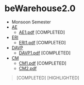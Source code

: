 # beWarehouse2.0
- Monsoon Semester
- [AE](/AE/README.md)
  - [AE1.pdf](/AE/AE1.pdf) [COMPLETED] 
- [ERI](/ERI/README.md)
  - [ERI1.pdf](/ERI/ERI1.pdf) [COMPLETED] 
- [DAVP](/DAVP/README.md)
  - [DAVP1.pdf](/DAVP/DAVP1.pdf) [COMPLETED] 
- [CM](/CM/README.md)
  - [CM1.pdf](/CM/CM1.pdf) [COMPLETED] 
  - [CM2.pdf](/CM/CM2.pdf)

> [COMPLETED] [HIGHLIGHTED]